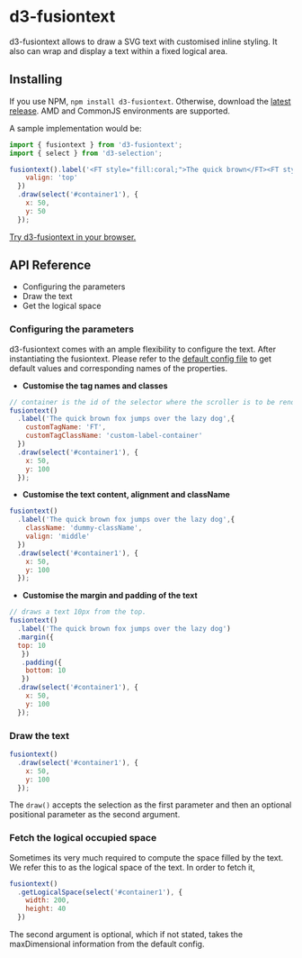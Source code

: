 # d3-fusiontext

d3-fusiontext allows to draw a SVG text with customised inline styling. It also can wrap and display a text within a fixed logical area.

## Installing

If you use NPM, `npm install d3-fusiontext`. Otherwise, download the [latest release](https://github.com/AyanGhatak/d3-fusiontext/releases/latest).  AMD and CommonJS environments are supported.

A sample implementation would be:

``` js
import { fusiontext } from 'd3-fusiontext';
import { select } from 'd3-selection';

fusiontext().label('<FT style="fill:coral;">The quick brown</FT><FT style="fill:blue;">Fox jumps</FT><FT style="fill:orange;">Over the</FT><FT  style="fill:brown;">Lazy dog</FT>',{
    valign: 'top'
  })
  .draw(select('#container1'), {
    x: 50,
    y: 50
  });
```


[Try d3-fusiontext in your browser.](https://rawgit.com/AyanGhatak/d3-fusiontext/master/example/index.html)

## API Reference

* Configuring the parameters
* Draw the text
* Get the logical space

### Configuring the parameters
d3-fusiontext comes with an ample flexibility to configure the text. After instantiating the fusiontext.
Please refer to the [default config file](https://rawgit.com/AyanGhatak/d3-fusiontext/master/src/defaultConfig.js) to get default values and corresponding names of the properties.

* <b>Customise the tag names and classes</b>
```js
// container is the id of the selector where the scroller is to be rendered.
fusiontext()
  .label('The quick brown fox jumps over the lazy dog',{
    customTagName: 'FT',
    customTagClassName: 'custom-label-container'
  })
  .draw(select('#container1'), {
    x: 50,
    y: 100
  });
```
* <b>Customise the text content, alignment and className</b>
```js
fusiontext()
  .label('The quick brown fox jumps over the lazy dog',{
    className: 'dummy-className',
    valign: 'middle'
  })
  .draw(select('#container1'), {
    x: 50,
    y: 100
  });
```
* <b>Customise the margin and padding of the text</b>
```js
// draws a text 10px from the top.
fusiontext()
  .label('The quick brown fox jumps over the lazy dog')
  .margin({
  top: 10
   })
   .padding({
    bottom: 10
   })
  .draw(select('#container1'), {
    x: 50,
    y: 100
  });
```

### Draw the text
```js
fusiontext()
  .draw(select('#container1'), {
    x: 50,
    y: 100
  });
```
The `draw()` accepts the selection as the first parameter and then an optional positional parameter as the second argument.

### Fetch the logical occupied space
Sometimes its very much required to compute the space filled by the text. We refer this to as the logical space of the text. In order to fetch it,
```js
fusiontext()
  .getLogicalSpace(select('#container1'), {
    width: 200,
    height: 40
  })
```
The second argument is optional, which if not stated, takes the maxDimensional information from the default config.
